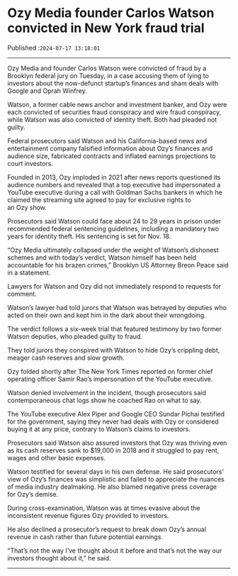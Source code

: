 # Ozy Media founder Carlos Watson convicted in New York fraud trial

Published :`2024-07-17 13:18:01`

---

Ozy Media and founder Carlos Watson were convicted of fraud by a Brooklyn federal jury on Tuesday, in a case accusing them of lying to investors about the now-defunct startup’s finances and sham deals with Google and Oprah Winfrey.

Watson, a former cable news anchor and investment banker, and Ozy were each convicted of securities fraud conspiracy and wire fraud conspiracy, while Watson was also convicted of identity theft. Both had pleaded not guilty.

Federal prosecutors said Watson and his California-based news and entertainment company falsified information about Ozy’s finances and audience size, fabricated contracts and inflated earnings projections to court investors.

Founded in 2013, Ozy imploded in 2021 after news reports questioned its audience numbers and revealed that a top executive had impersonated a YouTube executive during a call with Goldman Sachs bankers in which he claimed the streaming site agreed to pay for exclusive rights to an Ozy show.

Prosecutors said Watson could face about 24 to 29 years in prison under recommended federal sentencing guidelines, including a mandatory two years for identity theft. His sentencing is set for Nov. 18.

“Ozy Media ultimately collapsed under the weight of Watson’s dishonest schemes and with today’s verdict, Watson himself has been held accountable for his brazen crimes,” Brooklyn US Attorney Breon Peace said in a statement.

Lawyers for Watson and Ozy did not immediately respond to requests for comment.

Watson’s lawyer had told jurors that Watson was betrayed by deputies who acted on their own and kept him in the dark about their wrongdoing.

The verdict follows a six-week trial that featured testimony by two former Watson deputies, who pleaded guilty to fraud.

They told jurors they conspired with Watson to hide Ozy’s crippling debt, meager cash reserves and slow growth.

Ozy folded shortly after The New York Times reported on former chief operating officer Samir Rao’s impersonation of the YouTube executive.

Watson denied involvement in the incident, though prosecutors said contemporaneous chat logs show he coached Rao on what to say.

The YouTube executive Alex Piper and Google CEO Sundar Pichai testified for the government, saying they never had deals with Ozy or considered buying it at any price, contrary to Watson’s claims to investors.

Prosecutors said Watson also assured investors that Ozy was thriving even as its cash reserves sank to $19,000 in 2018 and it struggled to pay rent, wages and other basic expenses.

Watson testified for several days in his own defense. He said prosecutors’ view of Ozy’s finances was simplistic and failed to appreciate the nuances of media industry dealmaking. He also blamed negative press coverage for Ozy’s demise.

During cross-examination, Watson was at times evasive about the inconsistent revenue figures Ozy provided to investors.

He also declined a prosecutor’s request to break down Ozy’s annual revenue in cash rather than future potential earnings.

“That’s not the way I’ve thought about it before and that’s not the way our investors thought about it,” he said.

---

